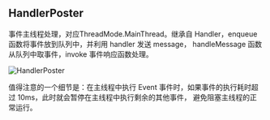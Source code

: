 ## HandlerPoster

事件主线程处理，对应ThreadMode.MainThread。继承自 Handler，enqueue 函数将事件放到队列中，并利用 handler 发送 message，
handleMessage 函数从队列中取事件，invoke 事件响应函数处理。

![HandlerPoster]()


值得注意的一个细节是：在主线程中执行 Event 事件时，如果事件的执行耗时超过 10ms，此时就会暂停在主线程中执行剩余的其他事件，
避免阻塞主线程的正常运行。
